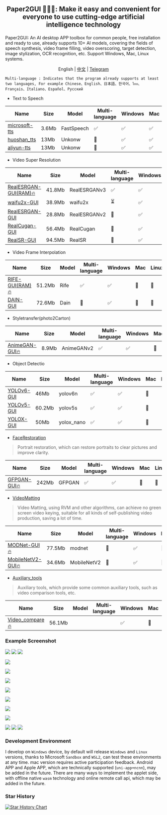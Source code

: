 ##  <p align="center"> Paper2GUI 🚀🚀🌟: Make it easy and convenient for everyone to use cutting-edge artificial intelligence technology </p>

Paper2GUI: An AI desktop APP toolbox for common people, free installation and ready to use, already supports 10+ AI models, covering the fields of speech synthesis, video frame filling, video overscoring, target detection, image stylization, OCR recognition, etc. Support Windows, Mac, Linux systems.

<p align="center">English | <a href="README.md">中文</a> | <a href="https://t.me/baiyueblog">Telegram</a></p>

```
Multi-language : Indicates that the program already supports at least two languages, For example Chinese、English、日本語、한국어、ไทย、Français、Italiano、Español、Русский
```

- Text to Speech

| Name                                          | Size  | Model      | Multi-language | Windows | Mac | Linux | Download                                                                    |
| --------------------------------------------- | ----- | ---------- | -------------- | ------- | --- | ----- | --------------------------------------------------------------------------- |
| [microsoft-tts](Text2Speech/microsoft_tts.md) | 3.6Mb | FastSpeech | ✅              | ✅       | ✅   | ✅     | [Download](https://github.com/Baiyuetribe/paper2gui/releases/tag/Published) |
| [huoshan_tts](Text2Speech/huoshan_tts.md)     | 13Mb  | Unkonw     | 🔲              | ✅       | ✅   | ✅     | [Download](https://github.com/Baiyuetribe/paper2gui/releases/tag/Published) |
| [aliyun-tts](Text2Speech/aliyun_tts.md)       | 13Mb  | Unkonw     | 🔲              | ✅       | ✅   | ✅     | [Download](https://github.com/Baiyuetribe/paper2gui/releases/tag/Published) |


- Video Super Resolution
  
| Name                                                                     | Size   | Model        | Multi-language | Windows | Mac | Linux | Download                                                                    |
| ------------------------------------------------------------------------ | ------ | ------------ | -------------- | ------- | --- | ----- | --------------------------------------------------------------------------- |
| [RealESRGAN-GUI(RAM)🔥](Video%20Super%20Resolution/RealESRGAN-GUI-RAM.md) | 41.8Mb | RealESRGANv3 | ✅              | ✅       | 🔲   | 🔲     | [Download](https://github.com/Baiyuetribe/paper2gui/releases/tag/Published) |
| [waifu2x-GUI](Video%20Super%20Resolution/waifu2x-gui.md)                 | 38.9Mb | waifu2x      | ⏳              | ✅       | 🔲   | 🔲     | [Download](https://github.com/Baiyuetribe/paper2gui/releases/tag/Published) |
| [RealESRGAN-GUI](Video%20Super%20Resolution/RealESRGAN-GUI.md)           | 28.8Mb | RealESRGANv2 | 🔲              | ✅       | 🔲   | 🔲     | [Download](https://github.com/Baiyuetribe/paper2gui/releases/tag/Published) |
| [RealCugan-GUI](Video%20Super%20Resolution/RealCugan-GUI.md)             | 56.4Mb | RealCugan    | 🔲              | ✅       | 🔲   | 🔲     | [Download](https://github.com/Baiyuetribe/paper2gui/releases/tag/Published) |
| [RealSR-GUI](Video%20Super%20Resolution/RealSR-GUI.md)                   | 94.5Mb | RealSR       | 🔲              | ✅       | 🔲   | 🔲     | [Download](https://github.com/Baiyuetribe/paper2gui/releases/tag/Published) |


- Video Frame Interpolation
  
| Name                                                        | Size   | Model | Multi-language | Windows | Mac | Linux | Download                                                                    |
| ----------------------------------------------------------- | ------ | ----- | -------------- | ------- | --- | ----- | --------------------------------------------------------------------------- |
| [RIFE-GUI(RAM)🔥](Video%20Frame%20Interpolation/rife-gui.md) | 51.2Mb | Rife  | ✅              | ✅       | 🔲   | 🔲     | [Download](https://github.com/Baiyuetribe/paper2gui/releases/tag/Published) |
| [DAIN-GUI](Video%20Frame%20Interpolation/dain-gui.md)       | 72.6Mb | Dain  | 🔲              | ✅       | 🔲   | 🔲     | [Download](https://github.com/Baiyuetribe/paper2gui/releases/tag/Published) |

- Styletransfer(photo2Carton)

| Name                                              | Size  | Model      | Multi-language | Windows | Mac | Linux | Download                                                                    |
| ------------------------------------------------- | ----- | ---------- | -------------- | ------- | --- | ----- | --------------------------------------------------------------------------- |
| [AnimeGAN-GUI🔥](Style%20Transfer/animegan_gui.md) | 8.9Mb | AnimeGANv2 | ✅              | ✅       | 🔲   | 🔲     | [Download](https://github.com/Baiyuetribe/paper2gui/releases/tag/Published) |


- Object Detectio

| Name                                           | Size   | Model      | Multi-language | Windows | Mac | Linux | Download                                                                    |
| ---------------------------------------------- | ------ | ---------- | -------------- | ------- | --- | ----- | --------------------------------------------------------------------------- |
| [YOLOv6-GUI](Object%20Detection/yolov6_gui.md) | 46Mb   | yolov6n    | ✅              | ✅       | 🔲   | 🔲     | [Download](https://github.com/Baiyuetribe/paper2gui/releases/tag/Published) |
| [YOLOv5-GUI](Object%20Detection/yolov5_gui.md) | 60.2Mb | yolov5s    | ✅              | ✅       | 🔲   | 🔲     | [Download](https://github.com/Baiyuetribe/paper2gui/releases/tag/Published) |
| [YOLOX-GUI](Object%20Detection/yolox_gui.md)   | 50Mb   | yolox_nano | ✅              | ✅       | 🔲   | 🔲     | [Download](https://github.com/Baiyuetribe/paper2gui/releases/tag/Published) |


- [FaceRestoration](FaceRestoration/readme.md)

> Portrait restoration, which can restore portraits to clear pictures and improve clarity.

| Name                                     | Size  | Model  | Multi-language | Windows | Mac | Linux | Download                                                                    |
| ---------------------------------------- | ----- | ------ | -------------- | ------- | --- | ----- | --------------------------------------------------------------------------- |
| [GFPGAN-GUI🔥](FaceRestoration/readme.md) | 242Mb | GFPGAN | ✅              | ✅       | 🔲   | 🔲     | [Download](https://github.com/Baiyuetribe/paper2gui/releases/tag/Published) |

- [VideoMatting](VideoMatting/readme.md)

> Video Matting, using RVM and other algorithms, can achieve no green screen video keying, suitable for all kinds of self-publishing video production, saving a lot of time.

| Name                                           | Size   | Model       | Multi-language | Windows | Mac | Linux | Download                                                                    |
| ---------------------------------------------- | ------ | ----------- | -------------- | ------- | --- | ----- | --------------------------------------------------------------------------- |
| [MODNet-GUI🔥](VideoMatting/modnet_gui.md)      | 77.5Mb | modnet      | 🔲              | ✅       | 🔲   | 🔲     | [Download](https://github.com/Baiyuetribe/paper2gui/releases/tag/Published) |
| [MobileNetV2-GUI🔥](VideoMatting/modnet_gui.md) | 34.6Mb | MobileNetV2 | 🔲              | ✅       | 🔲   | 🔲     | [Download](https://github.com/Baiyuetribe/paper2gui/releases/tag/Published) |


- [Auxiliary_tools](Auxiliary_tools/readme.md)

> Auxiliary tools, which provide some common auxiliary tools, such as video comparison tools, etc.

| Name                                        | Size   | Model | Multi-language | Windows | Mac | Linux | Download                                                                    |
| ------------------------------------------- | ------ | ----- | -------------- | ------- | --- | ----- | --------------------------------------------------------------------------- |
| [Video_compare🔥](Auxiliary_tools/readme.md) | 56.1Mb |       |                | ✅       | 🔲   | 🔲     | [Download](https://github.com/Baiyuetribe/paper2gui/releases/tag/Published) |


### Example Screenshot

![](https://cdn.jsdelivr.net/gh/Baiyuetribe/paper2gui@main/docs/images/huoshan_tts.png)
![](https://cdn.jsdelivr.net/gh/Baiyuetribe/paper2gui@main/docs/images/microsoft_tts.gif)
![](docs/images/gfpgan_gui.png)

![](docs/images/rvm_gui.jpg)

![](docs/images/video_compare.png)

![](https://cdn.jsdelivr.net/gh/Baiyuetribe/paper2gui@main/docs/images/rife-gui.gif)

![](https://cdn.jsdelivr.net/gh/Baiyuetribe/paper2gui@main/docs/images/modnet_gui.png)



![](docs/images/realESRGAN_RAM.png)

![](https://cdn.jsdelivr.net/gh/Baiyuetribe/paper2gui@main/docs/images/realcugan-gui.png)



![](https://cdn.jsdelivr.net/gh/Baiyuetribe/paper2gui@main/docs/images/animegan-gui.png)

![](docs/images/yolov6_gui.png)
![](docs/images/yolox_gui.png)
![](docs/images/yolov5_gui.png)


### Development Environment

I develop on `Windows` device, by default will release `Windows` and `Linux` versions, thanks to Microsoft `Sandbox` and `WSL2`, can test these environments at any time. mac version requires active participation feedback. Android APP and Apple APP, which are technically supported (`uni-app+ncnn`), may be added in the future. There are many ways to implement the applet side, with offline native `wasm` technology and online remote call api, which may be added in the future.


### Star History

[![Star History Chart](https://api.star-history.com/svg?repos=Baiyuetribe/paper2gui&type=Date)](https://star-history.com/#Baiyuetribe/paper2gui&Date)